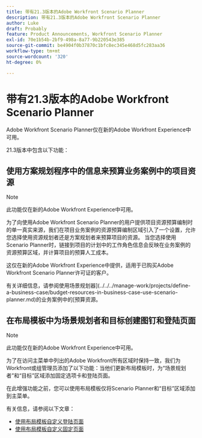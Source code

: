 ```yaml
---
title: 带有21.3版本的Adobe Workfront Scenario Planner
description: 带有21.3版本的Adobe Workfront Scenario Planner
author: Luke
draft: Probably
feature: Product Announcements, Workfront Scenario Planner
exl-id: 70e1b54b-2bf9-498a-8a77-9b220543e385
source-git-commit: be4904f0b37870c1bfc8ec345e468d5fc283aa36
workflow-type: tm+mt
source-wordcount: '320'
ht-degree: 0%

---
```


# 带有21.3版本的Adobe Workfront Scenario Planner

Adobe Workfront Scenario Planner仅在新的Adobe Workfront Experience中可用。

21.3版本中包含以下功能：

## 使用方案规划程序中的信息来预算业务案例中的项目资源

>[!NOTE]
>
>此功能仅在新的Adobe Workfront Experience中可用。

为了向使用Adobe Workfront Scenario Planner的用户提供项目资源预算编制时的单一真实来源，我们在项目业务案例的资源预算编制区域引入了一个设置，允许您选择使用资源规划者还是方案规划者来预算项目的资源。 当您选择使用Scenario Planner时，链接到项目的计划中的工作角色信息会反映在业务案例的资源预算区域，并计算项目的预算人工成本。

这仅在新的Adobe Workfront Experience中提供，适用于已购买Adobe Workfront Scenario Planner许可证的客户。

有关详细信息，请参阅使用场景规划器](../../../manage-work/projects/define-a-business-case/budget-resources-in-business-case-use-scenario-planner.md)的业务案例中的[预算资源。

## 在布局模板中为场景规划者和目标创建图钉和登陆页面

>[!NOTE]
>
>此功能仅在新的Adobe Workfront Experience中可用。

为了在访问主菜单中列出的Adobe Workfront所有区域时保持一致，我们为Workfront或组管理员添加了以下功能：当他们更新布局模板时，为“场景规划者”和“目标”区域添加固定选项卡和登陆页面。

在此增强功能之前，您可以使用布局模板仅将Scenario Planner和“目标”区域添加到主菜单。

有关信息，请参阅以下文章：

* [使用布局模板自定义登陆页面](../../../administration-and-setup/customize-workfront/use-layout-templates/customize-landing-page.md)
* [使用布局模板自定义固定页面](../../../administration-and-setup/customize-workfront/use-layout-templates/customize-pinned-pages.md)

